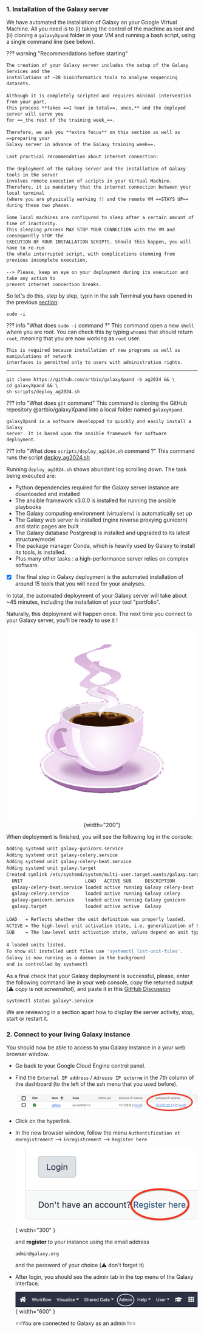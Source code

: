 ### 1. Installation of the Galaxy server

We have automated the installation of Galaxy on your Google Virtual Machine.
All you need is to (i) taking the control of the machine as root and (ii) cloning
a `galaxyXpand` folder in your VM and running a bash script, using a single
command line (see below).

??? warning "Recommendations before starting"
   
    The creation of your Galaxy server includes the setup of the Galaxy Services and the
    installations of ~28 bioinformatics tools to analyse sequencing datasets.
    
    Although it is completely scripted and requires minimal intervention from your part,
    this process **takes ==1 hour in total==, once,** and the deployed server will serve you
    for ==_the rest of the training week_==.
    
    Therefore, we ask you **extra focus** on this section as well as ==preparing your
    Galaxy server in advance of the Galaxy training week==.
    
    Last practical recommendation about internet connection:
    
    The deployment of the Galaxy server and the installation of Galaxy tools in the server
    involves remote execution of scripts in your Virtual Machine.
    Therefore, it is mandatory that the internet connection between your local terminal
    (where you are physically working !) and the remote VM ==STAYS UP== during these two phases.
    
    Some local machines are configured to sleep after a certain amount of time of inactivity.
    This sleeping process MAY STOP YOUR CONNECTION with the VM and consequently STOP the
    EXECUTION OF YOUR INSTALLATION SCRIPTS. Should this happen, you will have to re-run
    the whole interrupted script, with complications stemming from previous incomplete execution.
    
    --> Please, keep an eye on your deployment during its execution and take any action to
    prevent internet connection breaks.

So let's do this, step by step, typin in the ssh Terminal you have opened in the previous
[section](../bare-galaxy-google/#2-connect-to-the-vm-using-the-ssh-web-console):

    
  ```Console
  sudo -i
  ```
??? info "What does `sudo -i` command ?"
    This command open a new `shell` where you are root. You can check this by typing `whoami`
    that should return `root`, meaning that you are now working as `root` user.
    
    This is required because installation of new programs as well as manipulations of network
    interfaces is permitted only to users with administration rights.

____
```
git clone https://github.com/artbio/galaxyXpand -b ag2024 && \
cd galaxyXpand && \
sh scripts/deploy_ag2024.sh
```
??? info "What does `git` command"
    This command is cloning the GitHub repository @artbio/galaxyXpand into a
    local folder named `galaxyXpand`.
    
    galaxyXpand is a software developped to quickly and easily install a Galaxy
    server. It is based upon the ansible framework for software deployment.
??? info "What does `scripts/deploy_ag2024.sh` command ?"
    This command runs the script
    [deploy_ag2024.sh](https://github.com/ARTbio/galaxyXpand/blob/ag2024/scripts/deploy_ag2024.sh)

Running `deploy_ag2024.sh` shows abundant log scrolling down. The task being executed are:

  - Python dependencies required for the Galaxy server instance are downloaded and installed
  - The ansible framework v3.0.0 is installed for running the ansible playbooks
  - The Galaxy computing environment (virtualenv) is automatically set up
  - The Galaxy web server is installed (nginx reverse proxying gunicorn) and static pages are built
  - The Galaxy database Postgresql is installed and upgraded to its latest structure/model
  - The package manager Conda, which is heavily used by Galaxy to install its tools, is installed.
  - Plus many other tasks : a high-performance server relies on complex software.
  - [x] The final step in Galaxy deployment is the automated installation of
    around 15 tools that you will need for your analyses.


In total, the automated deployment of your Galaxy server will take about ~45
minutes, including the installation of your tool "portfolio".

Naturally, this deployment will happen once. The next time you connect to your
Galaxy server, you'll be ready to use it !

<center>

![](images/coffee_time.png){width="200"}
</center>

When deployment is finished, you will see the following log in the console:

```{.bash title="Terminal"}
Adding systemd unit galaxy-gunicorn.service
Adding systemd unit galaxy-celery.service
Adding systemd unit galaxy-celery-beat.service
Adding systemd unit galaxy.target
Created symlink /etc/systemd/system/multi-user.target.wants/galaxy.target → /etc/systemd/system/galaxy.target.
  UNIT                       LOAD   ACTIVE SUB     DESCRIPTION
  galaxy-celery-beat.service loaded active running Galaxy celery-beat
  galaxy-celery.service      loaded active running Galaxy celery
  galaxy-gunicorn.service    loaded active running Galaxy gunicorn
  galaxy.target              loaded active active  Galaxy

LOAD   = Reflects whether the unit definition was properly loaded.
ACTIVE = The high-level unit activation state, i.e. generalization of SUB.
SUB    = The low-level unit activation state, values depend on unit type.

4 loaded units listed.
To show all installed unit files use 'systemctl list-unit-files'.
Galaxy is now running as a daemon in the background
and is controlled by systemctl
```

As a final check that your Galaxy deployment is successful, please, enter the following
command line in your web console, copy the returned output (:warning: *copy* is not
*screenshot*), and paste it in this
[GitHub Discussion](https://github.com/ARTbio/AnalyseGenome/discussions/29) 

```
systemctl status galaxy*.service
```

We are reviewing in a section apart how to display the server activity, stop, start or
restart it.

### 2. Connect to your living Galaxy instance

You should now be able to access to you Galaxy instance in a your web browser window.

- Go back to your Google Cloud Engine control panel.
- Find the `External IP address` / `Adresse IP externe` in the 7th column of the dashboard
  (to the left of the ssh menu that you used before).
  
  ![externIP](images/externIP.png)
  
- Click on the hyperlink.
- In the new browser window, follow the menu `Authentification et enregistrement`
  --> `Enregistrement` --> `Register here`
  
  ![register](images/register.png){ width="300" }

  and  **register** to your instance using the email address
  ```
  admin@galaxy.org
  ```
  and the password of your choice (:warning: don't forget it)
  
- After login, you should see the admin tab in the top menu of the Galaxy interface.
  
  ![](images/admin_menu.png){ width="600" }
  
  ==You are connected to Galaxy as an admin !==
